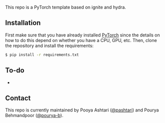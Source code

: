 This repo is a PyTorch template based on ignite and hydra.


## Installation

First make sure that you have already installed [PyTorch](https://pytorch.org/get-started/locally/) since the details on how to do this depend on whether you have a CPU, GPU, etc. Then, clone the repository and install the requirements:

```bash
$ pip install -r requirements.txt
```


## To-do
- 

## Contact

This repo is currently maintained by Pooya Ashtari ([@pashtari](https://github.com/pashtari)) and Pourya Behmandpoor ([@pourya-b](https://github.com/pourya-b)).